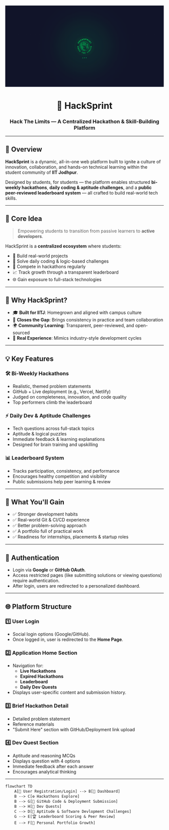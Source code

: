<p align="center">
  <img src="/frontend/hack-sprint/src/assets/readme.png" alt="HackSprint Logo" width="800"/>
</p>

<h1 align="center">🚀 HackSprint</h1>
<h3 align="center">Hack The Limits — A Centralized Hackathon & Skill-Building Platform</h3>

---

## 📌 Overview

**HackSprint** is a dynamic, all-in-one web platform built to ignite a culture of innovation, collaboration, and hands-on technical learning within the student community of **IIT Jodhpur**.

Designed by students, for students — the platform enables structured **bi-weekly hackathons**, **daily coding & aptitude challenges**, and a **public peer-reviewed leaderboard system** — all crafted to build real-world tech skills.

---

## 🧠 Core Idea

> Empowering students to transition from passive learners to **active developers**.

HackSprint is a **centralized ecosystem** where students:
- 🚧 Build real-world projects
- 🧩 Solve daily coding & logic-based challenges
- 🔁 Compete in hackathons regularly
- 📈 Track growth through a transparent leaderboard
- 🌐 Gain exposure to full-stack technologies

---

## 🎯 Why HackSprint?

- 🎓 **Built for IITJ**: Homegrown and aligned with campus culture
- 🔄 **Closes the Gap**: Brings consistency in practice and team collaboration
- 🌍 **Community Learning**: Transparent, peer-reviewed, and open-sourced
- 🧠 **Real Experience**: Mimics industry-style development cycles

---

## 💡 Key Features

### 🛠️ Bi-Weekly Hackathons
- Realistic, themed problem statements
- GitHub + Live deployment (e.g., Vercel, Netlify)
- Judged on completeness, innovation, and code quality
- Top performers climb the leaderboard

### ⚡ Daily Dev & Aptitude Challenges
- Tech questions across full-stack topics
- Aptitude & logical puzzles
- Immediate feedback & learning explanations
- Designed for brain training and upskilling

### 📊 Leaderboard System
- Tracks participation, consistency, and performance
- Encourages healthy competition and visibility
- Public submissions help peer learning & review

---

## 🌱 What You'll Gain

- ✅ Stronger development habits
- ✅ Real-world Git & CI/CD experience
- ✅ Better problem-solving approach
- ✅ A portfolio full of practical work
- ✅ Readiness for internships, placements & startup roles

---

## 🔐 Authentication

- Login via **Google** or **GitHub OAuth**.
- Access restricted pages (like submitting solutions or viewing questions) require authentication.
- After login, users are redirected to a personalized dashboard.

---

## 🌐 Platform Structure

### 1️⃣ **User Login**
- Social login options (Google/GitHub).
- Once logged in, user is redirected to the **Home Page**.

### 2️⃣ **Application Home Section**
- Navigation for:
  - **Live Hackathons**
  - **Expired Hackathons**
  - **Leaderboard**
  - **Daily Dev Quests**
- Displays user-specific content and submission history.

### 3️⃣ **Brief Hackathon Detail**
- Detailed problem statement
- Reference materials
- "Submit Here" section with GitHub/Deployment link upload

### 4️⃣ **Dev Quest Section**
- Aptitude and reasoning MCQs
- Displays question with 4 options
- Immediate feedback after each answer
- Encourages analytical thinking
  
---

```mermaid
flowchart TD
    A[👤 User Registration/Login] --> B[📅 Dashboard]
    B --> C[⚙️ Hackathons Explore]
    B --> G[🔗 GitHub Code & Deployment Submission]
    B --> H[🧠 Dev Quests]
    C --> D[🧪 Aptitude & Software Devlopment Challenges]
    G --> E[🏆 Leaderboard Scoring & Peer Review]
    E --> F[🧳 Personal Portfolio Growth]